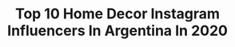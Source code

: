 ---
title: Top 10 Home Decor Instagram Influencers In Argentina In 2020
description: >-
  Find top home decor Instagram influencers in Argentina in 2020. Most popular hashtags: #homedecor #yomequedoencasa #emprender #cuarentena.
platform: Instagram
profiles:
  - username: "barbi_cabo"
    fullname: >-
      𝘉𝘢𝘳𝘣𝘪𝘦 𝘊𝘢𝘣𝘰
    location: "Argentina"
    followers: 67039
    engagement: 245
    commentsToLikes: 0.339498
    avatar: "https://scontent-ams4-1.cdninstagram.com/v/t51.2885-19/s320x320/83890477_834828496940457_8365448269324615680_n.jpg?_nc_ht=scontent-ams4-1.cdninstagram.com&_nc_ohc=M465-4B3l3UAX9t4PBB&oh=d8bca6fc03e3c4eb53f51cf9c2c12e2f&oe=5EB8613D"
    verified: false
    hashtags: "#instamusic, #entretenimiento, #hairstyle, #photography"
  - username: "juntashacemos"
    fullname: >-
      Soy Agus Garcia Darwich
    location: "Argentina"
    followers: 65598
    engagement: 264
    commentsToLikes: 0.328397
    avatar: "https://scontent-lhr8-1.cdninstagram.com/v/t51.2885-19/s320x320/54511693_638904059866335_6200564347303886848_n.jpg?_nc_ht=scontent-lhr8-1.cdninstagram.com&_nc_ohc=-d1uGRmwu2AAX_Rl3oD&oh=d24b80e19702fea0529e91276ed9894c&oe=5EBB0E41"
    verified: false
    hashtags: "#2020, #murals, #ideasdecoracion, #vinilosdecorativos"
  - username: "mariacknits"
    fullname: >-
      Crochet, Tricot & Macramé
    location: "Argentina"
    followers: 31466
    engagement: 241
    commentsToLikes: 0.152583
    avatar: "https://scontent-lht6-1.cdninstagram.com/v/t51.2885-19/s320x320/87598926_2618809391736353_950937950114283520_n.jpg?_nc_ht=scontent-lht6-1.cdninstagram.com&_nc_ohc=bLCMidAG_3QAX9Dn5Dt&oh=54ad801639abc8972d861fe1c1814df4&oe=5EBBFF62"
    verified: false
    hashtags: "#crochetclutch, #macrame, #yomequedoencasa, #gipsystyle"
  - username: "vikarrieta"
    fullname: >-
      Vik Arrieta ᕱ #happimessxVik
    location: "Argentina"
    followers: 29832
    engagement: 230
    commentsToLikes: 0.062549
    avatar: "https://scontent-lhr8-1.cdninstagram.com/v/t51.2885-19/s320x320/43086248_496879770719955_7105097215894355968_n.jpg?_nc_ht=scontent-lhr8-1.cdninstagram.com&_nc_ohc=-PWEZ0nOSeYAX_7MUcF&oh=216c4382fb2ea29e3b0f6821fb715cea&oe=5EB92451"
    verified: false
    hashtags: "#tolix, #angeladavis, #manekineko, #yomequedoencasaleyendo"
  - username: "soyamodecasa"
    fullname: >-
      Amo de casa®
    location: "Argentina"
    followers: 218701
    engagement: 170
    commentsToLikes: 0.141191
    avatar: "https://scontent-lhr8-1.cdninstagram.com/v/t51.2885-19/s320x320/43985784_196519761224898_2810943927866097664_n.jpg?_nc_ht=scontent-lhr8-1.cdninstagram.com&_nc_ohc=-kRkQTM8M64AX9p1-61&oh=13d4d7574e079edaea4673b6c3b5dc09&oe=5EBADDFE"
    verified: true
    hashtags: "#studentlife, #frutosrojos, #solidaridad, #gardendesign"
  - username: "memerojas_lifestyle"
    fullname: >-
      Meme Lifestyle ☘️#bloggera
    location: "Argentina"
    followers: 35262
    engagement: 188
    commentsToLikes: 0.206005
    avatar: "https://scontent-ams4-1.cdninstagram.com/v/t51.2885-19/s320x320/87582007_214959276289276_5805566573141819392_n.jpg?_nc_ht=scontent-ams4-1.cdninstagram.com&_nc_ohc=9bk-gDbR3rcAX9lYIL0&oh=b5dcfeae9b9678d1de50dcb235596579&oe=5EBA33D0"
    verified: false
    hashtags: "#anafrank, #mundoemprendedor, #procrear, #lifesport"
  - username: "atelier.botanico"
    fullname: >-
      ATELIER BOTÁNICO®
    location: "Argentina"
    followers: 35762
    engagement: 144
    commentsToLikes: 0.067055
    avatar: "https://scontent-lhr8-1.cdninstagram.com/v/t51.2885-19/s320x320/38271990_1665304826911508_3407907342212136960_n.jpg?_nc_ht=scontent-lhr8-1.cdninstagram.com&_nc_ohc=oTvNpvSj1MEAX8zwo8Q&oh=72396f295826e15217c3f131b2c34c57&oe=5EBA20DB"
    verified: false
    hashtags: "#shop, #marcos, #orden, #amano"
  - username: "_myfuntime"
    fullname: >-
      My Fun Time
    location: "Argentina"
    followers: 37262
    engagement: 149
    commentsToLikes: 0.101358
    avatar: "https://scontent-bos3-1.cdninstagram.com/v/t51.2885-19/s320x320/53430105_298016817542383_3783456379176484864_n.jpg?_nc_ht=scontent-bos3-1.cdninstagram.com&_nc_ohc=uSyG7mWV6ikAX9XLC_1&oh=cb44d0be63426a1384dbba5260d53b69&oe=5EBC6661"
    verified: false
    hashtags: "#happybirthday, #botanicalcorner, #jungalowhome, #piedetorta"
  - username: "chapiday"
    fullname: >-
      Chapiday®️ Photographer
    location: "Argentina"
    followers: 9637
    engagement: 498
    commentsToLikes: 0.085714
    avatar: "https://scontent-lhr8-1.cdninstagram.com/v/t51.2885-19/s320x320/79768242_469899300598278_4446492814489944064_n.jpg?_nc_ht=scontent-lhr8-1.cdninstagram.com&_nc_ohc=Z_Uy8HFPzVQAX8S9sWj&oh=071d19d099422a80ecac21bd01b8bca7&oe=5EBCADF2"
    verified: false
    hashtags: "#pugclub, #matildablanco, #music, #bestdogever"
  - username: "jojilocat"
    fullname: >-
      Joji
    location: "Argentina"
    followers: 103470
    engagement: 308
    commentsToLikes: 0.043169
    avatar: "https://scontent-lhr8-1.cdninstagram.com/v/t51.2885-19/s320x320/64820762_1947614568677317_3528043994162397184_n.jpg?_nc_ht=scontent-lhr8-1.cdninstagram.com&_nc_ohc=0WH2OMoSBXgAX-fGvh_&oh=4d1333c2573bf9a3686dc33b73577613&oe=5EB9BC54"
    verified: false
    hashtags: "#coronavirus, #argentina, #supporteachother, #hipstercowl"
---